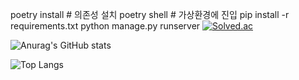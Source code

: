 
<!--
**hwkimv/hwkimv** is a ✨ _special_ ✨ repository because its `README.md` (this file) appears on your GitHub profile.

Here are some ideas to get you started:

- 🔭 I’m currently working on ...
- 🌱 I’m currently learning ...
- 👯 I’m looking to collaborate on ...
- 🤔 I’m looking for help with ...
- 💬 Ask me about ...
- 📫 How to reach me: ...
- 😄 Pronouns: ...
- ⚡ Fun fact: ...
-->
poetry install             # 의존성 설치
poetry shell               # 가상환경에 진입
pip install -r requirements.txt
python manage.py runserver
[![Solved.ac](http://mazassumnida.wtf/api/v2/generate_badge?boj={hwkimv})](https://solved.ac/{hwkimv})

![Anurag's GitHub stats](https://github-readme-stats.vercel.app/api?username=hwkimv&show_icons=true&theme=radical)

![Top Langs](https://github-readme-stats.vercel.app/api/top-langs/?username=hwkimv&layout=compact&theme=cobalt)
